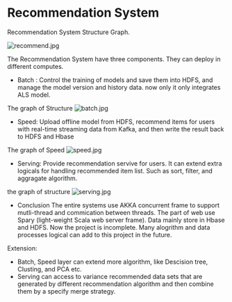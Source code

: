 # Recommendation System

Recommendation System Structure Graph.

![recommend.jpg](https://i.loli.net/2020/01/06/KpTVnRDvuCxLIYN.jpg)

The Recommendation System have three components. They can deploy in different computes.
- Batch : Control the training of models and save them into HDFS, and manage the model version and history data. now only it only integrates ALS model. 

The graph of Structure
![batch.jpg](https://i.loli.net/2020/01/06/GWCZEQ2xTJl3aqO.jpg)

- Speed: Upload offline model from HDFS, recommend items for users with real-time streaming data from Kafka, and then write the result back to HDFS and Hbase

The graph of Speed
![speed.jpg](https://i.loli.net/2020/01/06/CoQOB8Jcv1LnpKI.jpg)

- Serving: Provide recommendation servive for users. It can extend extra logicals for handling recommended item list. Such as sort, filter, and aggragate algorithm. 

the graph of structure
![serving.jpg](https://i.loli.net/2020/01/06/UqNxr7mVMe3TWBl.jpg)

- Conclusion
The entire systems use AKKA concurrent frame to support mutli-thread and commication between threads. The part of web use Spary (light-weight Scala web server frame). Data mainly store in Hbase and HDFS.
Now the project is incomplete. Many alogrithm and data processes logical can add to this project in the future. 

Extension:
  - Batch, Speed layer can extend more algorithm, like Descision tree, Clusting, and PCA etc.
  - Serving can access to variance recommended data sets that are generated by different recommendation algorithm and then combine them by a specify merge strategy.    

